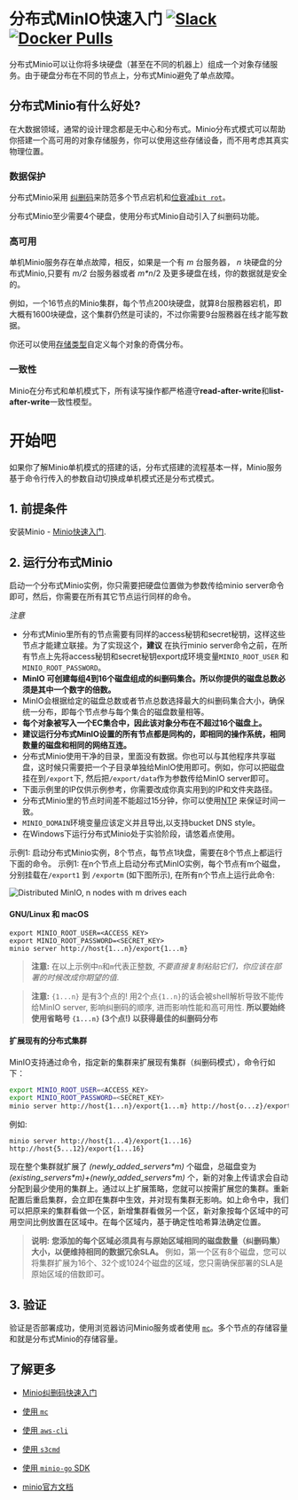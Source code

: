 # 分布式MinIO快速入门 [![Slack](https://slack.min.io/slack?type=svg)](https://slack.min.io)  [![Docker Pulls](https://img.shields.io/docker/pulls/minio/minio.svg?maxAge=604800)](https://hub.docker.com/r/minio/minio/)

分布式Minio可以让你将多块硬盘（甚至在不同的机器上）组成一个对象存储服务。由于硬盘分布在不同的节点上，分布式Minio避免了单点故障。   

## 分布式Minio有什么好处?

在大数据领域，通常的设计理念都是无中心和分布式。Minio分布式模式可以帮助你搭建一个高可用的对象存储服务，你可以使用这些存储设备，而不用考虑其真实物理位置。 

### 数据保护


分布式Minio采用 [纠删码](https://docs.min.io/cn/minio-erasure-code-quickstart-guide)来防范多个节点宕机和[位衰减`bit rot`](https://github.com/minio/minio/blob/master/docs/zh_CN/erasure/README.md#what-is-bit-rot-protection)。  

分布式Minio至少需要4个硬盘，使用分布式Minio自动引入了纠删码功能。

### 高可用

单机Minio服务存在单点故障，相反，如果是一个有 _m_ 台服务器， _n_ 块硬盘的分布式Minio,只要有 _m/2_ 台服务器或者 _m*n_/2 及更多硬盘在线，你的数据就是安全的。

例如，一个16节点的Minio集群，每个节点200块硬盘，就算8台服務器宕机，即大概有1600块硬盘，这个集群仍然是可读的，不过你需要9台服務器在线才能写数据。

你还可以使用[存储类型](https://github.com/minio/minio/tree/master/docs/zh_CN/erasure/storage-class)自定义每个对象的奇偶分布。

### 一致性

Minio在分布式和单机模式下，所有读写操作都严格遵守**read-after-write**和**list-after-write**一致性模型。

# 开始吧

如果你了解Minio单机模式的搭建的话，分布式搭建的流程基本一样，Minio服务基于命令行传入的参数自动切换成单机模式还是分布式模式。 

## 1. 前提条件

安装Minio - [Minio快速入门](https://docs.min.io/cn/minio-quickstart-guide).

## 2. 运行分布式Minio

启动一个分布式Minio实例，你只需要把硬盘位置做为参数传给minio server命令即可，然后，你需要在所有其它节点运行同样的命令。

*注意* 

- 分布式Minio里所有的节点需要有同样的access秘钥和secret秘钥，这样这些节点才能建立联接。为了实现这个，__建议__ 在执行minio server命令之前，在所有节点上先将access秘钥和secret秘钥export成环境变量`MINIO_ROOT_USER` 和 `MINIO_ROOT_PASSWORD`。 
- __MinIO 可创建每组4到16个磁盘组成的纠删码集合。所以你提供的磁盘总数必须是其中一个数字的倍数。__
- MinIO会根据给定的磁盘总数或者节点总数选择最大的纠删码集合大小，确保统一分布，即每个节点参与每个集合的磁盘数量相等。
- __每个对象被写入一个EC集合中，因此该对象分布在不超过16个磁盘上。__
- __建议运行分布式MinIO设置的所有节点都是同构的，即相同的操作系统，相同数量的磁盘和相同的网络互连。__
- 分布式Minio使用干净的目录，里面没有数据。你也可以与其他程序共享磁盘，这时候只需要把一个子目录单独给MinIO使用即可。例如，你可以把磁盘挂在到`/export`下, 然后把`/export/data`作为参数传给MinIO server即可。
- 下面示例里的IP仅供示例参考，你需要改成你真实用到的IP和文件夹路径。 
- 分布式Minio里的节点时间差不能超过15分钟，你可以使用[NTP](http://www.ntp.org/) 来保证时间一致。
- `MINIO_DOMAIN`环境变量应该定义并且导出,以支持bucket DNS style。
- 在Windows下运行分布式Minio处于实验阶段，请悠着点使用。

示例1: 启动分布式Minio实例，8个节点，每节点1块盘，需要在8个节点上都运行下面的命令。 
示例1: 在n个节点上启动分布式MinIO实例，每个节点有m个磁盘，分别挂载在`/export1` 到 `/exportm` (如下图所示), 在所有n个节点上运行此命令:

![Distributed MinIO, n nodes with m drives each](https://github.com/minio/minio/blob/master/docs/screenshots/Architecture-diagram_distributed_nm.png?raw=true)

#### GNU/Linux 和 macOS

```shell
export MINIO_ROOT_USER=<ACCESS_KEY>
export MINIO_ROOT_PASSWORD=<SECRET_KEY>
minio server http://host{1...n}/export{1...m}
```

> __注意:__ 在以上示例中`n`和`m`代表正整数, *不要直接复制粘贴它们，你应该在部署的时候改成你期望的值*.

> __注意:__ `{1...n}` 是有3个点的! 用2个点`{1..n}`的话会被shell解析导致不能传给MinIO server, 影响纠删码的顺序, 进而影响性能和高可用性. __所以要始终使用省略号 `{1...n}` (3个点!) 以获得最佳的纠删码分布__

#### 扩展现有的分布式集群
MinIO支持通过命令，指定新的集群来扩展现有集群（纠删码模式），命令行如下：

```sh
export MINIO_ROOT_USER=<ACCESS_KEY>
export MINIO_ROOT_PASSWORD=<SECRET_KEY>
minio server http://host{1...n}/export{1...m} http://host{o...z}/export{1...m}
```

例如:
```
minio server http://host{1...4}/export{1...16} http://host{5...12}/export{1...16}
```

现在整个集群就扩展了 _(newly_added_servers\*m)_ 个磁盘，总磁盘变为 _(existing_servers\*m)+(newly_added_servers\*m)_ 个，新的对象上传请求会自动分配到最少使用的集群上。通过以上扩展策略，您就可以按需扩展您的集群。重新配置后重启集群，会立即在集群中生效，并对现有集群无影响。如上命令中，我们可以把原来的集群看做一个区，新增集群看做另一个区，新对象按每个区域中的可用空间比例放置在区域中。在每个区域内，基于确定性哈希算法确定位置。

> __说明:__ __您添加的每个区域必须具有与原始区域相同的磁盘数量（纠删码集）大小，以便维持相同的数据冗余SLA。__ 
> 例如，第一个区有8个磁盘，您可以将集群扩展为16个、32个或1024个磁盘的区域，您只需确保部署的SLA是原始区域的倍数即可。


## 3. 验证

验证是否部署成功，使用浏览器访问Minio服务或者使用 [`mc`](https://docs.min.io/cn/minio-client-quickstart-guide)。多个节点的存储容量和就是分布式Minio的存储容量。

## 了解更多

- [Minio纠删码快速入门](https://docs.min.io/cn/minio-erasure-code-quickstart-guide)
- [使用 `mc`](https://docs.min.io/cn/minio-client-quickstart-guide)
- [使用 `aws-cli`](https://docs.min.io/cn/aws-cli-with-minio)
- [使用 `s3cmd`](https://docs.min.io/cn/s3cmd-with-minio)
- [使用 `minio-go` SDK ](https://docs.min.io/cn/golang-client-quickstart-guide)

- [minio官方文档](https://docs.min.io)
